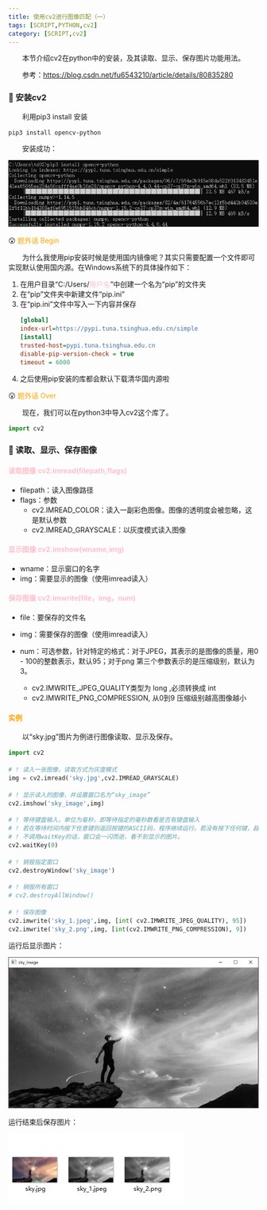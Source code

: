 ```yaml
---
title: 使用cv2进行图像匹配（一）
tags: [SCRIPT,PYTHON,cv2]
category: [SCRIPT,cv2]
---
```


&emsp;&emsp;本节介绍cv2在python中的安装，及其读取、显示、保存图片功能用法。

&emsp;&emsp;参考：https://blog.csdn.net/fu6543210/article/details/80835280

### 🔻 安装cv2
&emsp;&emsp;利用pip3 install 安装
```
pip3 install opencv-python
```

&emsp;&emsp;安装成功：

![](使用cv2进行图像匹配（一）/pip安装.png)

😮 <font color=orange>题外话 Begin</font>

&emsp;&emsp;为什么我使用pip安装时候是使用国内镜像呢？其实只需要配置一个文件即可实现默认使用国内源。在Windows系统下的具体操作如下：

1. 在用户目录“C:/Users/<font color=pink>用户名</font>”中创建一个名为“pip”的文件夹
2. 在“pip”文件夹中新建文件“pip.ini”
3. 在“pip.ini”文件中写入一下内容并保存  
    ```ini
    [global]
    index-url=https://pypi.tuna.tsinghua.edu.cn/simple 
    [install]  
    trusted-host=pypi.tuna.tsinghua.edu.cn
    disable-pip-version-check = true  
    timeout = 6000
    ```
4. 之后使用pip安装的库都会默认下载清华国内源啦

😮 <font color=orange>题外话 Over</font>

&emsp;&emsp;现在，我们可以在python3中导入cv2这个库了。
```python
import cv2
```

### 👀 读取、显示、保存图像
#### <font color=pink>读取图像 cv2.imread(filepath,flags)</font>
- filepath：读入图像路径
- flags：参数
  - cv2.IMREAD_COLOR：读入一副彩色图像。图像的透明度会被忽略，这是默认参数
  - cv2.IMREAD_GRAYSCALE：以灰度模式读入图像

#### <font color=pink>显示图像 cv2.imshow(wname,img)</font>
- wname：显示窗口的名字
- img：需要显示的图像（使用imread读入）

#### <font color=pink>保存图像 cv2.imwrite(file，img，num)</font>
- file：要保存的文件名
- img：需要保存的图像（使用imread读入）

- num：可选参数，针对特定的格式：对于JPEG，其表示的是图像的质量，用0 - 100的整数表示，默认95；对于png 第三个参数表示的是压缩级别，默认为3。
  - cv2.IMWRITE_JPEG_QUALITY类型为 long ,必须转换成 int
  - cv2.IMWRITE_PNG_COMPRESSION, 从0到9 压缩级别越高图像越小

#### <font color=orange>实例</font>
&emsp;&emsp;以“sky.jpg”图片为例进行图像读取、显示及保存。
```python
import cv2

# ! 读入一张图像，读取方式为灰度模式
img = cv2.imread('sky.jpg',cv2.IMREAD_GRAYSCALE)

# ! 显示读入的图像，并设置窗口名为“sky_image”
cv2.imshow('sky_image',img)

# ! 等待键盘输入，单位为毫秒，即等待指定的毫秒数看是否有键盘输入
# ! 若在等待时间内按下任意键则返回按键的ASCII码，程序继续运行。若没有按下任何键，超时后返回-1。参数为0表示无限等待。
# ! 不调用waitKey的话，窗口会一闪而逝，看不到显示的图片。
cv2.waitKey(0)

# ! 销毁指定窗口
cv2.destroyWindow('sky_image')

# ! 销毁所有窗口
# cv2.destroyAllWindow()

# ! 保存图像
cv2.imwrite('sky_1.jpeg',img, [int( cv2.IMWRITE_JPEG_QUALITY), 95])
cv2.imwrite('sky_2.png',img, [int(cv2.IMWRITE_PNG_COMPRESSION), 9])
```

运行后显示图片：

![](使用cv2进行图像匹配（一）/显示的图像.png)

运行结束后保存图片：

![](使用cv2进行图像匹配（一）/保存的图像.png)

